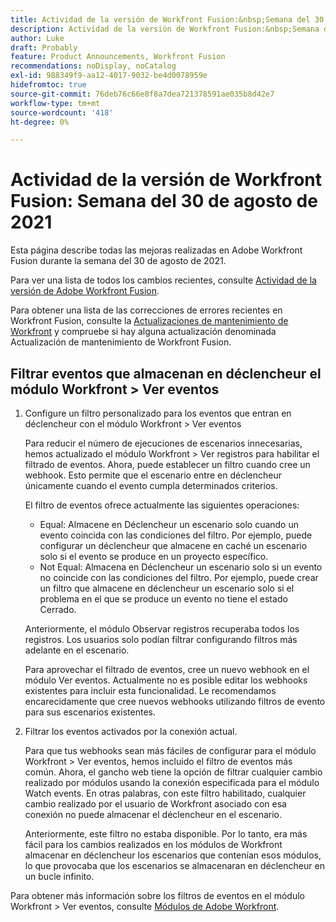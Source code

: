 ```yaml
---
title: Actividad de la versión de Workfront Fusion:&nbsp;Semana del 30 de agosto de 2021
description: Actividad de la versión de Workfront Fusion:&nbsp;Semana del 30 de agosto de 2021
author: Luke
draft: Probably
feature: Product Announcements, Workfront Fusion
recommendations: noDisplay, noCatalog
exl-id: 988349f9-aa12-4017-9032-be4d0078959e
hidefromtoc: true
source-git-commit: 76deb76c66e8f8a7dea721378591ae035b8d42e7
workflow-type: tm+mt
source-wordcount: '418'
ht-degree: 0%

---
```


# Actividad de la versión de Workfront Fusion: Semana del 30 de agosto de 2021

Esta página describe todas las mejoras realizadas en Adobe Workfront Fusion durante la semana del 30 de agosto de 2021.

Para ver una lista de todos los cambios recientes, consulte [Actividad de la versión de Adobe Workfront Fusion](../../../product-announcements/product-releases/fusion-release-activity/fusion-release-activity.md).

Para obtener una lista de las correcciones de errores recientes en Workfront Fusion, consulte la [Actualizaciones de mantenimiento de Workfront](https://experienceleague.adobe.com/docs/workfront-known-issues/releases/current-updates.html) y compruebe si hay alguna actualización denominada Actualización de mantenimiento de Workfront Fusion.

## Filtrar eventos que almacenan en déclencheur el módulo Workfront > Ver eventos

1. Configure un filtro personalizado para los eventos que entran en déclencheur con el módulo Workfront > Ver eventos

   Para reducir el número de ejecuciones de escenarios innecesarias, hemos actualizado el módulo Workfront > Ver registros para habilitar el filtrado de eventos. Ahora, puede establecer un filtro cuando cree un webhook. Esto permite que el escenario entre en déclencheur únicamente cuando el evento cumpla determinados criterios.

   El filtro de eventos ofrece actualmente las siguientes operaciones:

   * Equal: Almacene en Déclencheur un escenario solo cuando un evento coincida con las condiciones del filtro. Por ejemplo, puede configurar un déclencheur que almacene en caché un escenario solo si el evento se produce en un proyecto específico.
   * Not Equal: Almacena en Déclencheur un escenario solo si un evento no coincide con las condiciones del filtro. Por ejemplo, puede crear un filtro que almacene en déclencheur un escenario solo si el problema en el que se produce un evento no tiene el estado Cerrado.

   Anteriormente, el módulo Observar registros recuperaba todos los registros. Los usuarios solo podían filtrar configurando filtros más adelante en el escenario.

   Para aprovechar el filtrado de eventos, cree un nuevo webhook en el módulo Ver eventos. Actualmente no es posible editar los webhooks existentes para incluir esta funcionalidad. Le recomendamos encarecidamente que cree nuevos webhooks utilizando filtros de evento para sus escenarios existentes.

1. Filtrar los eventos activados por la conexión actual.

   Para que tus webhooks sean más fáciles de configurar para el módulo Workfront > Ver eventos, hemos incluido el filtro de eventos más común. Ahora, el gancho web tiene la opción de filtrar cualquier cambio realizado por módulos usando la conexión especificada para el módulo Watch events. En otras palabras, con este filtro habilitado, cualquier cambio realizado por el usuario de Workfront asociado con esa conexión no puede almacenar el déclencheur en el escenario.

   Anteriormente, este filtro no estaba disponible. Por lo tanto, era más fácil para los cambios realizados en los módulos de Workfront almacenar en déclencheur los escenarios que contenían esos módulos, lo que provocaba que los escenarios se almacenaran en déclencheur en un bucle infinito.

Para obtener más información sobre los filtros de eventos en el módulo Workfront > Ver eventos, consulte [Módulos de Adobe Workfront](../../../workfront-fusion/apps-and-their-modules/workfront-modules.md).

